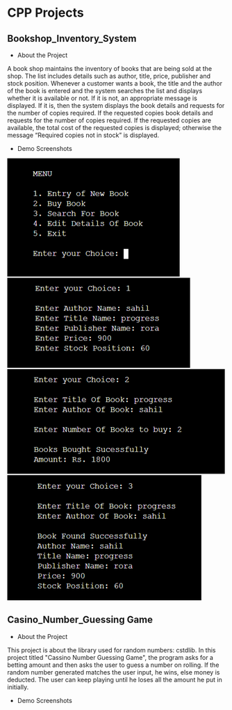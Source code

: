 # CPP Projects

## Bookshop_Inventory_System

- About the Project

A book shop maintains the inventory of books that are being sold at the shop. The list includes details such as author, title, price, publisher and stock position. Whenever a customer wants a book, the title and the author of the book is entered and the system searches the list and displays whether it is available or not. If it is not, an appropriate message is displayed. If it is, then the system displays the book details and requests for the number of copies required. If the requested copies book details and requests for the number of copies required. If the requested copies are available, the total cost of the requested copies is displayed; otherwise the message “Required copies not in stock” is displayed.

- Demo Screenshots

<img src="Assets/Bookshop_Inventory_System_Images/menu_page.png"/>
<img src="Assets/Bookshop_Inventory_System_Images/adding_new_book_details.png"/> 
<img src="Assets/Bookshop_Inventory_System_Images/buying_a_book.png"/>
<img src="Assets/Bookshop_Inventory_System_Images/book_search.png"/>



## Casino_Number_Guessing Game

- About the Project

This project is about the library used for random numbers: cstdlib. In this project titled "Cassino Number Guessing Game", the program asks for a betting amount and then asks the user to guess a number on rolling. If the random number generated matches the user input, he wins, else money is deducted. The user can keep playing until he loses all the amount he put in initially.


- Demo Screenshots
